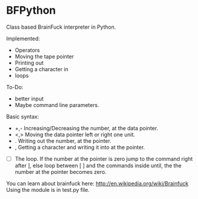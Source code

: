 BFPython
========

Class based BrainFuck interpreter in Python.

Implemented:

- Operators
- Moving the tape pointer
- Printing out
- Getting a character in
- loops

To-Do:
- better input
- Maybe command line parameters.

Basic syntax:
- +,- Increasing/Decreasing the number, at the data pointer.
- <,> Moving the data pointer left or right one unit.
- .   Writing out the number, at the pointer.
- ,   Getting a character and writing it into at the pointer.
- [  ]  The loop. If the number at the pointer is zero jump to the command right after ], else loop between [  ] and the commands inside until, the the number at the pointer becomes zero.
 


You can learn about brainfuck here: http://en.wikipedia.org/wiki/Brainfuck
Using the module is in test.py file.